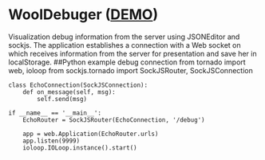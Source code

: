 # WoolDebuger ([DEMO](http://angular.demosite.pro/jsondebug/htdocs/index.html))
Visualization debug information from the server using JSONEditor and sockjs. The application establishes a connection with a Web socket on which receives information from the server for presentation and save her in localStorage.
##Python example debug connection
    from tornado import web, ioloop
    from sockjs.tornado import SockJSRouter, SockJSConnection

    class EchoConnection(SockJSConnection):
        def on_message(self, msg):
            self.send(msg)

    if __name__ == '__main__':
        EchoRouter = SockJSRouter(EchoConnection, '/debug')

        app = web.Application(EchoRouter.urls)
        app.listen(9999)
        ioloop.IOLoop.instance().start()